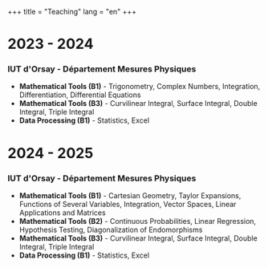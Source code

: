 +++
title = "Teaching"
lang = "en"
+++

# 2023 - 2024
### IUT d'Orsay - Département Mesures Physiques
* **Mathematical Tools (B1)** - Trigonometry, Complex Numbers, Integration, Differentiation, Differential Equations
* **Mathematical Tools (B3)** - Curvilinear Integral, Surface Integral, Double Integral, Triple Integral
* **Data Processing (B1)** - Statistics, Excel

# 2024 - 2025
### IUT d'Orsay - Département Mesures Physiques
* **Mathematical Tools (B1)** - Cartesian Geometry, Taylor Expansions, Functions of Several Variables, Integration, Vector Spaces, Linear Applications and Matrices
* **Mathematical Tools (B2)** - Continuous Probabilities, Linear Regression, Hypothesis Testing, Diagonalization of Endomorphisms
* **Mathematical Tools (B3)** - Curvilinear Integral, Surface Integral, Double Integral, Triple Integral
* **Data Processing (B1)** - Statistics, Excel

